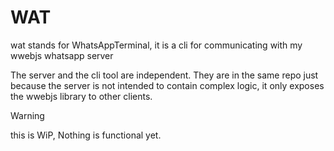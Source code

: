 # WAT

wat stands for WhatsAppTerminal, it is a cli for communicating with my wwebjs whatsapp server

The server and the cli tool are independent. They are in the same repo just because the server is not intended to contain complex logic, it only exposes the wwebjs library to other clients.

> [!WARNING]
> this is WiP, Nothing is functional yet.
